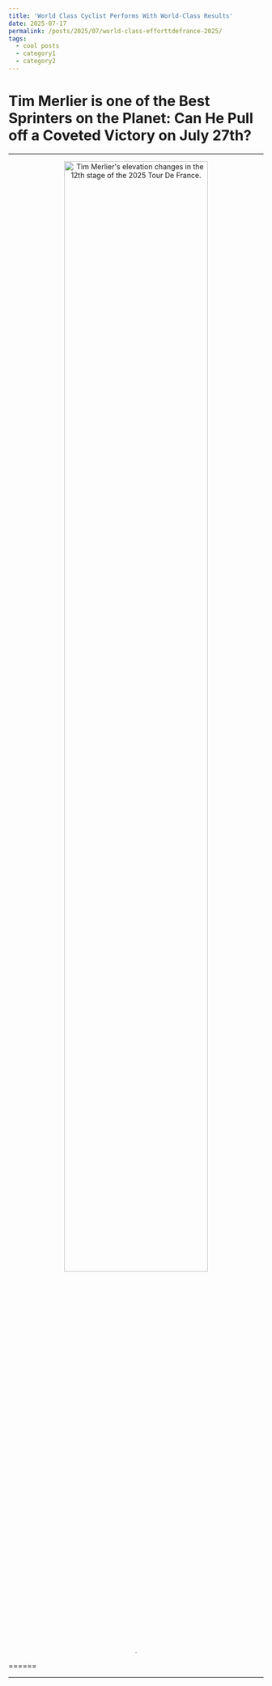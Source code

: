 ```yaml
---
title: 'World Class Cyclist Performs With World-Class Results'
date: 2025-07-17
permalink: /posts/2025/07/world-class-efforttdefrance-2025/
tags:
  - cool posts
  - category1
  - category2
---
```



# Tim Merlier is one of the Best Sprinters on the Planet: Can He Pull off a Coveted Victory on July 27th?
---


<div style="text-align:center;">
  <img src="/chkpage/images/Elevation-by-mile.png" style="width:75%;" alt="Tim Merlier's elevation changes in the 12th stage of the 2025 Tour De France.">
  <p style="text-align:center; font-size:80%;">.</p>
</div>

======

------
